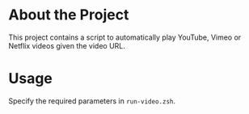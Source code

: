 # About the Project

This project contains a script to automatically play YouTube, Vimeo or Netflix videos given the video URL.

# Usage

Specify the required parameters in `run-video.zsh`.
